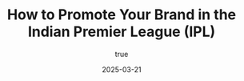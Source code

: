 ---
title: 'How to Promote Your Brand in the Indian Premier League (IPL)'
date: '2025-03-21'
image: "/images/iplblog.png"
short: "The Indian Premier League (IPL) isn’t just cricket—it’s a cultural juggernaut that pulls in over 620 million viewers each season. For brands, it’s a golden ticket to massive visibility, engagement, and sales. But with big players like TATA and My11Circle dominating sponsorships, how does your brand stand out in the IPL frenzy? At Marque Berry, we’ve cracked the code on creative promotion, blending meme marketing with IPL’s high-energy vibe. Here’s your playbook to shine in IPL 2025."
category:
    - Art

# #full details
author:
     name: "Jane Meldrum"
     avatar: "/img/Blog-2"

gallery:
    enabled: 0
    items:
        - image: /images/post1.jpg
          alt: "image"

        - image: /images/post6.jpg
          alt: "image"

        - image: /images/post3.jpg
          alt: "image"

    cols: 3 # 2 or 3

additional:
    enabled: 1
    content: "
       <p>The Indian Premier League (IPL) isn’t just cricket—it’s a cultural juggernaut that pulls in over 620 million viewers each season. For brands, it’s a golden ticket to massive visibility, engagement, and sales. But with big players like TATA and My11Circle dominating sponsorships, how does your brand stand out in the IPL frenzy? At Marque Berry, we’ve cracked the code on creative promotion, blending meme marketing with IPL’s high-energy vibe. Here’s your playbook to shine in IPL 2025.</p>

      <p><strong>1. Tap into Influencer Power</strong></p>
      <p>The IPL thrives on star power—cricketers like Virat Kohli and influencers like Mr. Nags (RCB’s quirky mascot) command millions of followers. Partner with players or IPL-adjacent influencers to amplify your brand. Imagine a meme campaign featuring a player reacting to your product with a trending format like “Expectation vs. Reality.” We’ve seen this work—a snack brand we collaborated with saw a 20% engagement spike after a meme drop with a Chennai Super Kings star. Find influencers who align with your vibe and let them spark the buzz.</p>

      <p><strong>2. Sponsor Smart, Not Just Big</strong></p>
      <p>Can’t afford a $100M title sponsorship? You don’t have to. Smaller, strategic deals—like jersey logos, digital streaming ads on JioCinema, or pre-match show slots—offer bang for your buck. A 10-second ad slot during IPL matches costs around ₹12 lakh, but pair it with a witty meme on X, and you’ve got a viral combo. Marque Berry helped a startup snag a sleeve sponsor spot with a niche team, then amplified it with a meme series—resulting in 50K shares and a flood of site traffic.</p>
 
      <p><strong>3. Ride the Meme Wave</strong></p>
      <p>IPL fans live for humor—memes about dropped catches or Rohit Sharma’s captaincy flood social media every match. Your brand can join the party. Create real-time memes tied to game moments—like “When your boss schedules a meeting, but IPL starts at 8 PM”—and tag them with #IPL2025. Our clients have seen 30-40% engagement boosts with this tactic. At Marque Berry, we specialize in crafting memes that stick, turning your brand into a fan favorite without breaking the bank.</p>

      <p><strong>4. Engage Fans with Contests</strong></p>
      <p>IPL is a festival, and fans love to play along. Launch a contest—say, “Caption this IPL moment with our product”—and offer prizes like match tickets or branded gear. Tie it to a hashtag like #MarqueYourIPL and watch it spread. A fitness brand we worked with ran a “Best Meme Workout” challenge during IPL 2024, racking up 10K entries and a 25% follower jump. Interactive fun keeps your brand in the conversation.</p>


      <p><strong>5. Leverage Digital Platforms</strong></p>
      <p>With JioCinema streaming IPL in 4K and Star Sports hitting TVs, digital is your playground. Run targeted ads on these platforms, but don’t stop there—flood X, Instagram, and TikTok with bite-sized content. Think 15-second reels of your product in an IPL context, like “Fueling the tailender’s comeback!” We’ve boosted a beverage client’s reach by 200K impressions with this mix, proving digital scale beats traditional hoardings.</p>

      <p><strong>6. Go Local, Win Big</strong></p>
      <p>IPL’s audience spans metros to small towns. Tailor your campaign with regional flair—Hindi memes for North India, Tamil quips for Chennai fans. Royal Challengers Bangalore’s “Go Green” initiative resonates locally; your brand can too. We crafted a Telugu meme for a Hyderabad client that hit 80K views, tapping into Sunrisers’ hype. Local love builds loyalty.</p>


      <p><strong>Why Marque Berry?</strong></p>
     <p>Promoting in the IPL isn’t about cash—it’s about creativity. Big sponsors grab eyeballs, but smart brands steal hearts. At Marque Berry, we blend meme marketing with IPL’s electric energy to make your brand unforgettable. From influencer collabs to viral contests, we’ve driven results—like a 15% sales lift for a client last season.  </br>
    Ready to hit a six in IPL 2025? Contact Marque Berry today for a strategy that turns cricket fever into brand fever. Let’s make your mark where millions are watching!</p>

    <p><strong>[Reach Out Now] </strong> sales@marqueberry.com</p>

       "

---